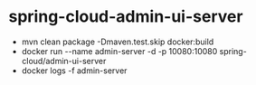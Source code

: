 # spring-cloud-admin-ui-server

* mvn clean package -Dmaven.test.skip docker:build
* docker run --name admin-server -d -p 10080:10080 spring-cloud/admin-ui-server
* docker logs -f admin-server
